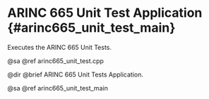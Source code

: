# ARINC 665 Unit Test Application {#arinc665_unit_test_main}

Executes the ARINC 665 Unit Tests.

@sa @ref arinc665_unit_test.cpp

@dir
@brief ARINC 665 Unit Tests Application.

@sa @ref arinc665_unit_test_main
